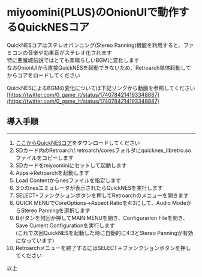 # miyoomini(PLUS)のOnionUIで動作するQuickNESコア
QuickNESコアはステレオパンニング(Stereo Panning)機能を利用すると、ファミコンの音楽や効果音がステレオ化されます  
特に悪魔城伝説ではとても素晴らしいBGMに変化します  
なおOnionUIから直接QuickNESを起動できないため、Retroarch単体起動してからコアをロードしてください

QuickNESによるBGMの変化については下記リンクから動画を参照してください  
[https://twitter.com/0_game_it/status/1740784214193348887](https://twitter.com/0_game_it/status/1740784214193348887)

## 導入手順
---
1. [ここからQuickNESコア](https://github.com/game-de-it/miyoomini/blob/main/quicknes_libretro.so)をダウンロードしてください
2. SDカード内のRetroarch/.retroarch/coresフォルダにquicknes_libretro.soファイルをコピーします
3. SDカードをmiyoominiにセットして起動します  
4. Apps→Retroarchを起動します
5. Load Contentからnesファイルを指定します
6. 3つのnesエミュレータが表示されたらQuickNESを実行します
7. SELECT+ファンクションボタンを押してRetroarchのメニューを開きます
8. QUICK MENUでCoreOptions→Aspect Ratioを4:3にして、Audio ModeからStereo Panningを選択します
9. Bボタンを何回か押してMAIN MENUを開き、Configurarion Fileを開き、Save Current Configurationを実行します  
(これで次回QuickNESを起動した時に自動的に4:3とStereo Panningが有効になっています)
10. Retroarchメニューを終了するにはSELECT＋ファンクションボタンを押してください


以上
